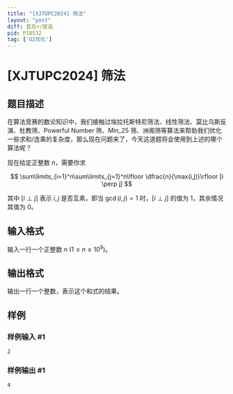 ```yaml
---
title: "[XJTUPC2024] 筛法"
layout: "post"
diff: 普及+/提高
pid: P10532
tag: ['O2优化']
---
```

# [XJTUPC2024] 筛法
## 题目描述

在算法竞赛的数论知识中，我们接触过埃拉托斯特尼筛法、线性筛法、莫比乌斯反演、杜教筛、Powerful Number 筛、Min\_25 筛、洲阁筛等算法来帮助我们优化一些求和/连乘的复杂度，那么现在问题来了，今天这道题将会使用到上述的哪个算法呢？

现在给定正整数 $n$，需要你求 

$$
\sum\limits_{i=1}^n\sum\limits_{j=1}^n\lfloor \dfrac{n}{\max(i,j)}\rfloor [i \perp j]
$$

其中 $[i \perp j]$ 表示 $i,j$ 是否互素，即当 $\gcd(i,j)=1$ 时，$[i \perp j]$ 的值为 $1$，其余情况其值为 $0$。 
## 输入格式

输入一行一个正整数 $n$ ($1\le n \le 10^9$)。
## 输出格式

输出一行一个整数，表示这个和式的结果。
## 样例

### 样例输入 #1
```
2
```
### 样例输出 #1
```
4
```
